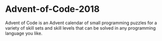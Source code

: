 # Advent-of-Code-2018
Advent of Code is an Advent calendar of small programming puzzles for a variety of skill sets and skill levels that can be solved in any programming language you like.
